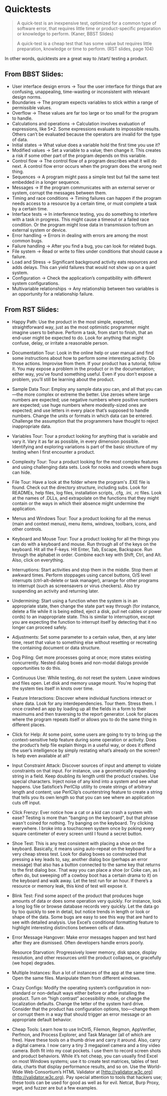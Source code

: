 # Quicktests

> A quick-test is an inexpensive test, optimized for a common type of software error, that requires little time or product-specific preparation or knowledge to perform. \(Kaner, BBST Slides\)
>
> A quick-test is a cheap test that has some value but requires little preparation, knowledge or time to perform. \(RST slides, page 104\)

In other words, quicktests are a great way to /start/ testing a product.

## From BBST Slides:

* User interface design errors -> Tour the user interface for things that are confusing, unappealing, time-wasting or inconsistent with relevant design norms.
* Boundaries -> The program expects variables to stick within a range of permissible values.
* Overflow -> These values are far too large or too small for the program to handle.
* Calculations and operations -> Calculation involves evaluation of expressions, like 5*2. Some expressions evaluate to impossible results. Others can’t be evaluated because the operators are invalid for the type of data.
* Initial states -> What value does a variable hold the first time you use it?
* Modified values -> Set a variable to a value; then change it. This creates a risk if some other part of the program depends on this variable.
* Control flow -> The control flow of a program describes what it will do next. A control flow error occurs when the program does the wrong next thing.
* Sequences -> A program might pass a simple test but fail the same test embedded in a longer sequence.
* Messages -> If the program communicates with an external server or system, corrupt the messages between them.
* Timing and race conditions -> Timing failures can happen if the program needs access to a resource by a certain time, or must complete a task by a certain time.
* Interface tests -> In interference testing, you do something to interfere with a task in progress. This might cause a timeout or a failed race condition. Or the program might lose data in transmission to/from an external system or device.
* Error handling -> Errors in dealing with errors are among the most common bugs.
* Failure handling -> After you find a bug, you can look for related bugs.
* File system -> Read or write to files under conditions that should cause a failure.
* Load and Stress -> Significant background activity eats resources and adds delays. This can yield failures that would not show up on a quiet system.
* Configuration -> Check the application’s compatibility with different system configurations.
* Multivariable relationships -> Any relationship between two variables is an opportunity for a relationship failure. 

## From RST Slides:

* Happy Path: Use the product in the most simple, expected, straightforward way, just as the most optimistic programmer might imagine users to behave. Perform a task, from start to finish, that an end-user might be expected to do. Look for anything that might confuse, delay, or irritate a reasonable person.
* Documentation Tour: Look in the online help or user manual and find some instructions about how to perform some interesting activity. Do those actions. Improvise from them. If your product has a tutorial, follow it. You may expose a problem in the product or in the documentation; either way, you’ve found something useful. Even if you don’t expose a problem, you’ll still be learning about the product.
* Sample Data Tour: Employ any sample data you can, and all that you can—the more complex or extreme the better. Use zeroes where large numbers are expected; use negative numbers where positive numbers are expected; use huge numbers where modestly-sized ones are expected; and use letters in every place that’s supposed to handle numbers. Change the units or formats in which data can be entered. Challenge the assumption that the programmers have thought to reject inappropriate data.
* Variables Tour: Tour a product looking for anything that is variable and vary it. Vary it as far as possible, in every dimension possible. Identifying and exploring variations is part of the basic structure of my testing when I first encounter a product.
* Complexity Tour: Tour a product looking for the most complex features and using challenging data sets. Look for nooks and crowds where bugs can hide.
* File Tour: Have a look at the folder where the program's .EXE file is found. Check out the directory structure, including subs. Look for READMEs, help files, log files, installation scripts, .cfg, .ini, .rc files. Look at the names of .DLLs, and extrapolate on the functions that they might contain or the ways in which their absence might undermine the application.
* Menus and Windows Tour: Tour a product looking for all the menus \(main and context menus\), menu items, windows, toolbars, icons, and other controls.
* Keyboard and Mouse Tour: Tour a product looking for all the things you can do with a keyboard and mouse. Run through all of the keys on the keyboard. Hit all the F-keys. Hit Enter, Tab, Escape, Backspace. Run through the alphabet in order. Combine each key with Shift, Ctrl, and Alt. Also, click on everything.
* Interruptions: Start activities and stop them in the middle. Stop them at awkward times. Perform stoppages using cancel buttons, O/S level interrupts \(ctrl-alt-delete or task manager\), arrange for other programs to interrupt \(such as screensavers or virus checkers\). Also try suspending an activity and returning later.
* Undermining: Start using a function when the system is in an appropriate state, then change the state part way through \(for instance, delete a file while it is being edited, eject a disk, pull net cables or power cords\) to an inappropriate state. This is similar to interruption, except you are expecting the function to interrupt itself by detecting that it no longer can proceed safely.
* Adjustments: Set some parameter to a certain value, then, at any later time, reset that value to something else without resetting or recreating the containing document or data structure.
* Dog Piling: Get more processes going at once; more states existing concurrently. Nested dialog boxes and non-modal dialogs provide opportunities to do this.
* Continuous Use: While testing, do not reset the system. Leave windows and files open. Let disk and memory usage mount. You're hoping that the system ties itself in knots over time.
* Feature Interactions: Discover where individual functions interact or share data. Look for any interdependencies. Tour them. Stress them. I once crashed an app by loading up all the fields in a form to their maximums and then traversing to the report generator. Look for places where the program repeats itself or allows you to do the same thing in different places.
* Click for Help: At some point, some users are going to try to bring up the context-sensitive help feature during some operation or activity. Does the product’s help file explain things in a useful way, or does it offend the user’s intelligence by simply restating what’s already on the screen? Is help even available at all?
* Input Constraint Attack: Discover sources of input and attempt to violate constraints on that input. For instance, use a geometrically expanding string in a field. Keep doubling its length until the product crashes. Use special characters. Inject noise of any kind into a system and see what happens. Use Satisfice’s PerlClip utility to create strings of arbitrary length and content; use PerlClip’s counterstring feature to create a string that tells you its own length so that you can see where an application cuts off input.
* Click Frenzy: Ever notice how a cat or a kid can crash a system with ease? Testing is more than "banging on the keyboard", but that phrase wasn't coined for nothing. Try banging on the keyboard. Try clicking everywhere. I broke into a touchscreen system once by poking every square centimeter of every screen until I found a secret button.
* Shoe Test: This is any test consistent with placing a shoe on the keyboard. Basically, it means using auto-repeat on the keyboard for a very cheap stress test. Look for dialog boxes so constructed that pressing a key leads to, say, another dialog box \(perhaps an error message\) that also has a button connected to the same key that returns to the first dialog box. That way you can place a shoe \(or Coke can, as I often do, but sweeping off a cowboy boot has a certain drama to it\) on the keyboard and walk away. Let the test run for an hour. If there’s a resource or memory leak, this kind of test will expose it.
* Blink Test: Find some aspect of the product that produces huge amounts of data or does some operation very quickly. For instance, look a long log file or browse database records very quickly. Let the data go by too quickly to see in detail, but notice trends in length or look or shape of the data. Some bugs are easy to see this way that are hard to see with detailed analysis. Use Excel’s conditional formatting feature to highlight interesting distinctions between cells of data.
* Error Message Hangover: Make error messages happen and test hard after they are dismissed. Often developers handle errors poorly.

  Resource Starvation: Progressively lower memory, disk space, display resolution, and other resources until the product collapses, or gracefully \(we hope\) degrades.

* Multiple Instances: Run a lot of instances of the app at the same time. Open the same files. Manipulate them from different windows.
* Crazy Configs: Modify the operating system’s configuration in non-standard or non-default ways either before or after installing the product. Turn on “high contrast” accessibility mode, or change the localization defaults. Change the letter of the system hard drive. Consider that the product has configuration options, too—change them or corrupt them in a way that should trigger an error message or an appropriate default behavior.
* Cheap Tools: Learn how to use InCtrl5, Filemon, Regmon, AppVerifier, Perfmon, and Process Explorer, and Task Manager \(all of which are free\). Have these tools on a thumb drive and carry it around. Also, carry a digital camera. I now carry a tiny 3 megapixel camera and a tiny video camera. Both fit into my coat pockets. I use them to record screen shots and product behaviors. While it’s not cheap, you can usually find Excel on most Windows systems; use it to create test matrices, tables of test data, charts that display performance results, and so on. Use the World-Wide Web Consortium’s HTML Validator at [http://validator.w3c.org](http://validator.w3c.org). Pay special attention to tools that hackers use; these tools can be used for good as well as for evil. Netcat, Burp Proxy, wget, and fuzzer are but a few examples.

